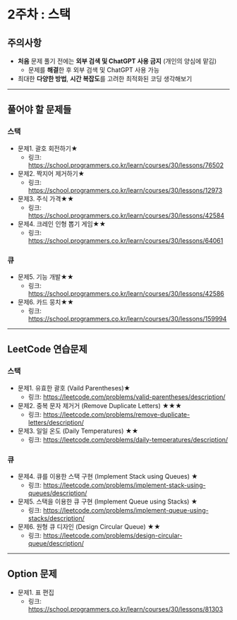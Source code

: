 # 2주차 : 스택

## 주의사항

- **처음** 문제 풀기 전에는 **외부 검색 및 ChatGPT 사용 금지** (개인의 양심에 맡김)
  - 문제를 **해결**한 후 외부 검색 및 ChatGPT 사용 가능
- 최대한 **다양한 방법**, **시간 복잡도**를 고려한 최적화된 코딩 생각해보기

---

## 풀어야 할 문제들
### 스택
- 문제1. 괄호 회전하기★
  - 링크: https://school.programmers.co.kr/learn/courses/30/lessons/76502
- 문제2. 짝지어 제거하기★
  - 링크: https://school.programmers.co.kr/learn/courses/30/lessons/12973
- 문제3. 주식 가격★★
  - 링크: https://school.programmers.co.kr/learn/courses/30/lessons/42584
- 문제4. 크레인 인형 뽑기 게임★★
  - 링크: https://school.programmers.co.kr/learn/courses/30/lessons/64061
### 큐
- 문제5. 기능 개발★★
  - 링크: https://school.programmers.co.kr/learn/courses/30/lessons/42586
- 문제6. 카드 뭉치★★
  - 링크: https://school.programmers.co.kr/learn/courses/30/lessons/159994

 
---

## LeetCode 연습문제
### 스택
- 문제1. 유효한 괄호 (Vaild Parentheses)★
  - 링크: https://leetcode.com/problems/valid-parentheses/description/
- 문제2. 중복 문자 제거거 (Remove Duplicate Letters) ★★★
  - 링크: https://leetcode.com/problems/remove-duplicate-letters/description/
- 문제3. 일일 온도 (Daily Temperatures) ★★
  - 링크: https://leetcode.com/problems/daily-temperatures/description/
### 큐
- 문제4. 큐를 이용한 스택 구현 (Implement Stack using Queues) ★
  - 링크: https://leetcode.com/problems/implement-stack-using-queues/description/
- 문제5. 스택을 이용한 큐 구현 (Implement Queue using Stacks) ★
  - 링크: https://leetcode.com/problems/implement-queue-using-stacks/description/
- 문제6. 원형 큐 디자인 (Design Circular Queue) ★★
  - 링크: https://leetcode.com/problems/design-circular-queue/description/

---

## Option 문제
- 문제1. 표 편집
  - 링크: https://school.programmers.co.kr/learn/courses/30/lessons/81303
